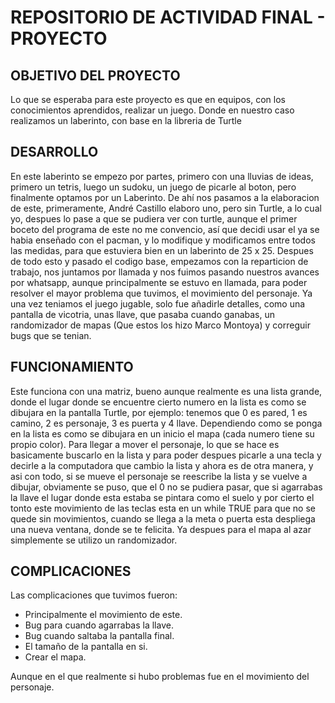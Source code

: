 # REPOSITORIO DE ACTIVIDAD FINAL - PROYECTO

## OBJETIVO DEL PROYECTO
Lo que se esperaba para este proyecto es que en equipos, con los conocimientos aprendidos, realizar un juego.
Donde en nuestro caso realizamos un laberinto, con base en la libreria de Turtle

## DESARROLLO
En este laberinto se empezo por partes, primero con una lluvias de ideas, primero un tetris,
luego un sudoku, un juego de picarle al boton, pero finalmente optamos por un Laberinto.
De ahí nos pasamos a la elaboracion de este, primeramente, André Castillo elaboro uno, pero
sin Turtle, a lo cual yo, despues lo pase a que se pudiera ver con turtle, aunque el primer
boceto del programa de este no me convencio, así que decidi usar el ya se habia enseñado con
el pacman, y lo modifique y modificamos entre todos las medidas, para que estuviera bien en 
un laberinto de 25 x 25. Despues de todo esto y pasado el codigo base, empezamos con la
reparticion de trabajo, nos juntamos por llamada y nos fuimos pasando nuestros avances por 
whatsapp, aunque principalmente se estuvo en llamada, para poder resolver el mayor problema
que tuvimos, el movimiento del personaje. Ya una vez teniamos el juego jugable, solo fue 
añadirle detalles, como una pantalla de vicotria, unas llave, que pasaba cuando ganabas,
un randomizador de mapas (Que estos los hizo Marco Montoya) y correguir bugs que se tenian.

## FUNCIONAMIENTO
Este funciona con una matriz, bueno aunque realmente es una lista grande, donde el lugar donde se encuentre
cierto numero en la lista es como se dibujara en la pantalla Turtle, por ejemplo: tenemos que 0 es pared, 1
es camino, 2 es personaje, 3 es puerta y 4 llave. Dependiendo como se ponga en la lista es como se dibujara 
en un inicio el mapa (cada numero tiene su propio color). Para llegar a mover el personaje, lo que se hace
es basicamente buscarlo en la lista y para poder despues picarle a una tecla y decirle a la computadora que 
cambio la lista y ahora es de otra manera, y asi con todo, si se mueve el personaje se reescribe la lista y 
se vuelve a dibujar, obviamente se puso, que el 0 no se pudiera pasar, que si agarrabas la llave el lugar donde
esta estaba se pintara como el suelo y por cierto el tonto este movimiento de las teclas esta en un while TRUE
para que no se quede sin movimientos, cuando se llega a la meta o puerta esta despliega una nueva ventana, donde
se te felicita. Ya despues para el mapa al azar simplemente se utilizo un randomizador.

## COMPLICACIONES
Las complicaciones que tuvimos fueron:
* Principalmente el movimiento de este.
* Bug para cuando agarrabas la llave.
* Bug cuando saltaba la pantalla final.
* El tamaño de la pantalla en si.
* Crear el mapa.

Aunque en el que realmente si hubo problemas fue en el movimiento del personaje.
